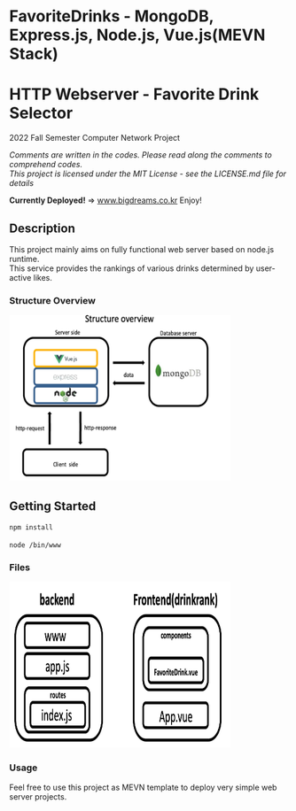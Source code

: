 # FavoriteDrinks - MongoDB, Express.js, Node.js, Vue.js(MEVN Stack)

# HTTP Webserver - Favorite Drink Selector
2022 Fall Semester Computer Network Project

*Comments are written in the codes. Please read along the comments to comprehend codes.*  
_This project is licensed under the MIT License - see the LICENSE.md file for details_

**Currently Deployed!** => www.bigdreams.co.kr
Enjoy!

## Description
This project mainly aims on fully functional web server based on node.js runtime.  
This service provides the rankings of various drinks determined by user-active likes.   

### Structure Overview
<img src="img/img1.png" width="400" height="300"/>   



## Getting Started

```
npm install

node /bin/www
```

### Files   

<img src="img/img2.png" width="400" height="300"/>

### Usage

Feel free to use this project as MEVN template to deploy very simple web server projects.
